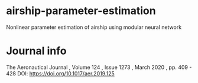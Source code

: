 # airship-parameter-estimation
Nonlinear parameter estimation of airship using modular neural network

# Journal info
The Aeronautical Journal , Volume 124 , Issue 1273 , March 2020 , pp. 409 - 428
DOI: https://doi.org/10.1017/aer.2019.125
